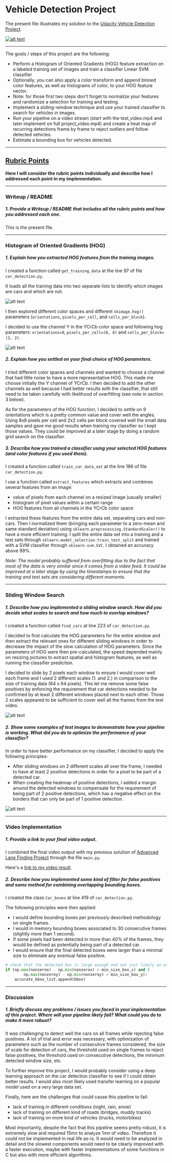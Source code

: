 # Vehicle Detection Project

The present file illustrates my solution to the [Udacity Vehicle Detection Project](https://github.com/udacity/CarND-Vehicle-Detection).

[![alt text](output_images/youtube_screenshot.png)](https://www.youtube.com/watch?v=cNEpPq1f3nU)

---

The goals / steps of this project are the following:

* Perform a Histogram of Oriented Gradients (HOG) feature extraction on a labeled training set of images and train a classifier Linear SVM classifier
* Optionally, you can also apply a color transform and append binned color features, as well as histograms of color, to your HOG feature vector. 
* Note: for those first two steps don't forget to normalize your features and randomize a selection for training and testing.
* Implement a sliding-window technique and use your trained classifier to search for vehicles in images.
* Run your pipeline on a video stream (start with the test_video.mp4 and later implement on full project_video.mp4) and create a heat map of recurring detections frame by frame to reject outliers and follow detected vehicles.
* Estimate a bounding box for vehicles detected.

---

## [Rubric Points](https://review.udacity.com/#!/rubrics/513/view)

**Here I will consider the rubric points individually and describe how I addressed each point in my implementation.**

---

### Writeup / README

##### 1. Provide a Writeup / README that includes all the rubric points and how you addressed each one.  
This is the present file.

---

### Histogram of Oriented Gradients (HOG)

##### 1. Explain how you extracted HOG features from the training images.

I created a function called `get_training_data` at the line 97 of file `car_detection.py`.

It loads all the training data into two separate lists to identify which images are cars and which are not.

![alt text](output_images/data_sample.png "Training data sample")

I then explored different color spaces and different `skimage.hog()` parameters (`orientations`, `pixels_per_cell`, and `cells_per_block`).

I decided to use the channel Y in the YCrCb color space and following hog parameters:  `orientations=9`, `pixels_per_cell=(8, 8)` and `cells_per_block=(2, 2)`.

![alt text](output_images/hog_channel_sample.png "Hog data on Y channel of YCrCb")

##### 2. Explain how you settled on your final choice of HOG parameters.

I tried different color spaces and channels and wanted to choose a channel that had little noise to have a more representative HOG. This made me choose initially the Y channel of YCrCb. I then decided to add the other channels as well because I had better results with the classifier, that still need to be taken carefully with likelihood of overfitting (see note in section 3 below).

As for the parameters of the HOG function, I decided to settle on 9 orientations which is a pretty common value and cover well the angles. Using 8x8 pixels per cell and 2x2 cells per block covered well the small data samples and gave me good results when training my classifier so I kept those values. They could be improved at a later stage by doing a random grid search on the classifier.

##### 3. Describe how you trained a classifier using your selected HOG features (and color features if you used them).

I created a function called `train_car_data_set` at the line 186 of file `car_detection.py`.

I use a function called `extract_features` which extracts and combines several features from an image:
* value of pixels from each channel on a resized image (usually smaller)
* histogram of pixel values within a certain range
* HOG features from all channels in the YCrCb color space

I extracted these features from the entire data set, separating cars and non-cars. Then I normalized them (bringing each parameter to a zero-mean and same standard deviation) using `sklearn.preprocessing.StandardScaler()` to have a more efficient training.
I split the entire data set into a training and a test sets through `sklearn.model_selection.train_test_split` and trained with a SVM classifier through `sklearn.svm.SVC`. I obtained an accuracy above 99%.

*Note: The model probably suffered from overfitting due to the fact that most of the data is very similar since it comes from a video feed. It could be improved at a later stage by using the timestamps to ensure that the training and test sets are considering different moments.*

---

### Sliding Window Search

##### 1. Describe how you implemented a sliding window search.  How did you decide what scales to search and how much to overlap windows?

I created a function called `find_cars` at line 223 of `car_detection.py`.

I decided to first calculate the HOG parameters for the entire window and then extract the relevant ones for different sliding windows in order to decrease the impact of the slow calculation of HOG parameters. Since the parameters of HOG were then pre-calculated, the speed depended mainly on resizing pictures to extract spatial and histogram features, as well as running the classifier prediciton.

I decided to slide by 2 pixels each window to ensure I would cover well each frame and I used 2 different scales (1. and 2.) in comparison to the size of training data (64 x 64 pixels). This let me remove some false positives by enforcing the requirement that car detections needed to be confirmed by at least 2 different windows placed next to each other. Those 2 scales appeared to be sufficient to cover well all the frames from the test video.

![alt text](output_images/heatmap_single.png "Bounding box and heat map")

##### 2. Show some examples of test images to demonstrate how your pipeline is working.  What did you do to optimize the performance of your classifier?

In order to have better performance on my classifier, I decided to apply the following principles:

* After sliding windows on 2 different scales all over the frame, I needed to have at least 2 positive detections in order for a pixel to be part of a detected car.
* When creating the heatmap of positive detections, I added a margin around the detected windows to compensate for the requirement of being part of 2 positive detections, which has a negative effect on the borders that can only be part of 1 positive detection.

![alt text](output_images/accurate_bounding_boxes.png "Accurate bounding boxes")

---

### Video Implementation

##### 1. Provide a link to your final video output.

I combined the final video output with my previous solution of [Advanced Lane Finding Project](https://github.com/borisd13/CarND-Advanced-Lane-Lines) through the file `main.py`.

Here's a [link to my video result](./output_images/project_video_processed.mp4).


##### 2. Describe how you implemented some kind of filter for false positives and some method for combining overlapping bounding boxes.

I created the class `Car_boxes` at line 419 of `car_detection.py`.

The following principles were then applied:

* I would define bounding boxes per previously described methodology on single frames.
* I would in memory bounding boxes associated to 30 consecutive frames (slightly more than 1 second).
* If some pixels had been detected in more than 40% of the frames, they would be defined as potentially being part of a detected car.
* I would ensure that the final detected boxes were larger than a minimal size to eliminate any eventual false positive.

```python
# check that the detected box is large enough and not just likely an error
if (np.max(nonzerox) - np.min(nonzerox) > min_size_box_x) and (
        np.max(nonzeroy) - np.min(nonzeroy) > min_size_box_y):
    accurate_bbox_list.append(bbox)
```

---

### Discussion

##### 1. Briefly discuss any problems / issues you faced in your implementation of this project.  Where will your pipeline likely fail?  What could you do to make it more robust?

It was challenging to detect well the cars on all frames while rejecting false positives. A lot of trial and error was necessary, with optimization of parameters such as the number of consecutive frames considered, the size of scale for detection of cars, the threshold used on single frames to reject false positives, the threshold used on consecutive detections, the minimum detected window size, etc.

To further improve this project, I would probably consider using a deep learning approach on the car detection classifier to see if I could obtain better results. I would also most likely used transfer learning on a popular model used on a very large data set.

Finally, here are the challenges that could cause this pipeline to fail:

* lack of training in different conditions (night, rain, snow)
* lack of training on different kind of roads (bridges, muddy tracks)
* lack of training on more kind of vehicles (trucks, motorbikes)

Most importantly, despite the fact that this pipeline seems pretty robust, it is extremely slow and required 15mn to analyze 1mn of video. Therefore it could not be implemented in real life as-is. It would need to be analyzed in detail and the slowest components would need to be clearly improved with a faster execution, maybe with faster implementations of some functions in C but also with more efficient algorithms.

